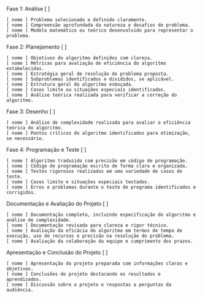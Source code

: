 Fase 1: Análise [ ] 

    [ nome ] Problema selecionado e definido claramente.
    [ nome ] Compreensão aprofundada da natureza e desafios do problema.
    [ nome ] Modelo matemático ou teórico desenvolvido para representar o problema.

Fase 2: Planejamento [ ] 

    [ nome ] Objetivos do algoritmo definidos com clareza.
    [ nome ] Métricas para avaliação de eficiência do algoritmo estabelecidas.
    [ nome ] Estratégia geral de resolução do problema proposta.
    [ nome ] Subproblemas identificados e divididos, se aplicável.
    [ nome ] Estrutura geral do algoritmo esboçada.
    [ nome ] Casos limite ou situações especiais identificados.
    [ nome ] Análise teórica realizada para verificar a correção do algoritmo.

Fase 3: Desenho [ ] 

    [ nome ] Análise de complexidade realizada para avaliar a eficiência teórica do algoritmo.
    [ nome ] Pontos críticos do algoritmo identificados para otimização, se necessário.

Fase 4: Programação e Teste [ ] 

    [ nome ] Algoritmo traduzido com precisão em código de programação.
    [ nome ] Código de programação escrito de forma clara e organizada.
    [ nome ] Testes rigorosos realizados em uma variedade de casos de teste.
    [ nome ] Casos limite e situações especiais testados.
    [ nome ] Erros e problemas durante o teste de programa identificados e corrigidos.

Documentação e Avaliação do Projeto [ ] 

    [ nome ] Documentação completa, incluindo especificação do algoritmo e análise de complexidade.
    [ nome ] Documentação revisada para clareza e rigor técnico.
    [ nome ] Avaliação da eficácia do algoritmo em termos de tempo de execução, uso de recursos e precisão na resolução do problema.
    [ nome ] Avaliação da colaboração da equipe e cumprimento dos prazos.

Apresentação e Conclusão do Projeto [ ] 

    [ nome ] Apresentação do projeto preparada com informações claras e objetivas.
    [ nome ] Conclusões do projeto destacando os resultados e aprendizados.
    [ nome ] Discussão sobre o projeto e respostas a perguntas da audiência.
